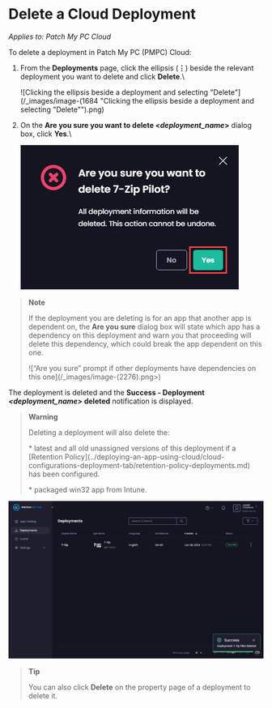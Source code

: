 # Delete a Cloud Deployment

_Applies to: Patch My PC Cloud_

To delete a deployment in Patch My PC (PMPC) Cloud:

1.  From the **Deployments** page, click the ellipsis (**⋮**) beside the relevant deployment you want to delete and click **Delete**.\\

    ![Clicking the ellipsis beside a deployment and selecting "Delete"](/_images/image-(1684 "Clicking the ellipsis beside a deployment and selecting \"Delete\"").png)
2.  On the **Are you sure you want to delete <**_**deployment\_name**_**>** dialog box, click **Yes**.\\

    ![](/_images/image-(869).png)

> **Note**
>
> If the deployment you are deleting is for an app that another app is dependent on, the **Are you sure** dialog box will state which app has a dependency on this deployment and warn you that proceeding will delete this dependency, which could break the app dependent on this one.
>
> !\[“Are you sure” prompt if other deployments have dependencies on this one]\(/\_images/image-(2276).png>)

The deployment is deleted and the **Success - Deployment&#x20;**_**\<deployment\_name>**_**&#x20;deleted** notification is displayed.

> **Warning**
>
> Deleting a deployment will also delete the:
>
> \* latest and all old unassigned versions of this deployment if a \[Retention Policy]\(../deploying-an-app-using-cloud/cloud-configurations-deployment-tab/retention-policy-deployments.md) has been configured.
>
> \* packaged win32 app from Intune.

![](/_images/image-(1685).png)

> **Tip**
>
> You can also click **Delete** on the property page of a deployment to delete it.